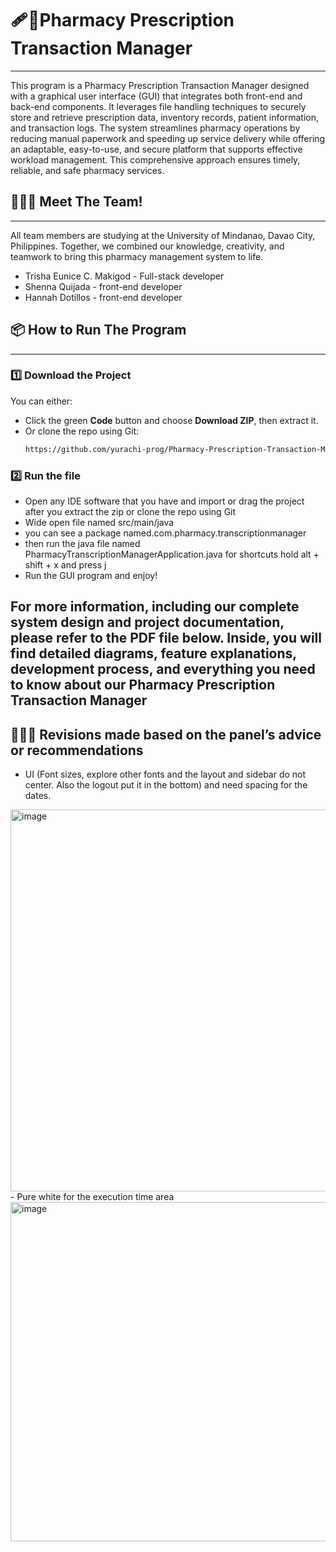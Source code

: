 # 🩹💊Pharmacy Prescription Transaction Manager
---

This program is a Pharmacy Prescription Transaction Manager designed with a graphical user interface (GUI) that integrates both front-end and back-end components. It leverages file handling techniques to securely store and retrieve prescription data, inventory records, patient information, and transaction logs. The system streamlines pharmacy operations by reducing manual paperwork and speeding up service delivery while offering an adaptable, easy-to-use, and secure platform that supports effective workload management. This comprehensive approach ensures timely, reliable, and safe pharmacy services.

## 🫸💥🫷 Meet The Team!
---
All team members are studying at the University of Mindanao, Davao City, Philippines. Together, we combined our knowledge, creativity, and teamwork to bring this pharmacy management system to life.
- Trisha Eunice C. Makigod - Full-stack developer
- Shenna Quijada -  front-end developer
- Hannah Dotillos - front-end developer

## 📦 How to Run The Program
---
### 1️⃣ Download the Project
You can either:
- Click the green **Code** button and choose **Download ZIP**, then extract it.
- Or clone the repo using Git:
  ```bash
  https://github.com/yurachi-prog/Pharmacy-Prescription-Transaction-Manager.git
### 2️⃣ Run the file
 - Open any IDE software that you have and import or drag the project after you extract the zip or clone the repo using Git
 - Wide open file named src/main/java
 - you can see a package named.com.pharmacy.transcriptionmanager
 - then run the java file named PharmacyTranscriptionManagerApplication.java for shortcuts hold alt + shift + x and press j
 - Run the GUI program and enjoy!

For more information, including our complete system design and project documentation, please refer to the PDF file below. Inside, you will find detailed diagrams, feature explanations, development process, and everything you need to know about our Pharmacy Prescription Transaction Manager
---
## 🫸💥🫷 Revisions made based on the panel’s advice or recommendations 
- UI (Font sizes, explore other fonts and the layout and sidebar do not center. Also the logout put it in the bottom) and need spacing for the dates.
<img width="975" height="611" alt="image" src="https://github.com/user-attachments/assets/0146d7a6-c892-4ecb-aafa-627e1ed3e339" />
- Pure white for the execution time area
<img width="975" height="543" alt="image" src="https://github.com/user-attachments/assets/08a07561-8669-4057-bda9-001831ddc06a" />


   


   
